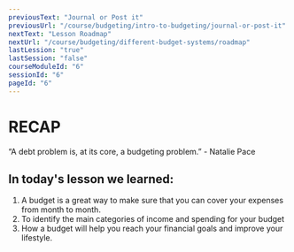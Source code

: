 ```yaml
---
previousText: "Journal or Post it"
previousUrl: "/course/budgeting/intro-to-budgeting/journal-or-post-it"
nextText: "Lesson Roadmap"
nextUrl: "/course/budgeting/different-budget-systems/roadmap"
lastLession: "true"
lastSession: "false"
courseModuleId: "6"
sessionId: "6"
pageId: "6"
---
```



# RECAP

<sparkle-character-intro position="right" character="jen">
“A debt problem is, at its core, a budgeting problem.” - Natalie Pace
</sparkle-character-intro>

## In today's lesson we learned: 
1. A budget is a great way to make sure that you can cover your expenses from month to month.  
2. To identify the main categories of income and spending for your budget
3. How a budget will help you reach your financial goals and improve your lifestyle.

